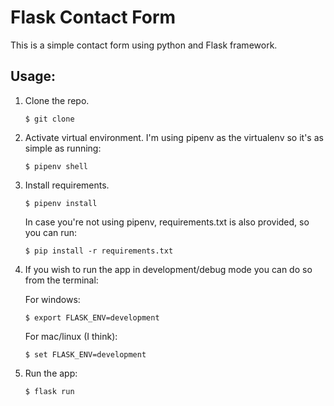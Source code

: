 # Flask Contact Form

This is a simple contact form using python and Flask framework.

## Usage:

1. Clone the repo.

   `$ git clone`

2. Activate virtual environment. I'm using pipenv as the virtualenv so it's as simple as running:

   `$ pipenv shell`

3. Install requirements.

   `$ pipenv install`

   In case you're not using pipenv, requirements.txt is also provided, so you can run:

   `$ pip install -r requirements.txt`

4. If you wish to run the app in development/debug mode you can do so from the terminal:

   For windows:

   `$ export FLASK_ENV=development`

   For mac/linux (I think):

   `$ set FLASK_ENV=development`

5. Run the app:

   `$ flask run`
